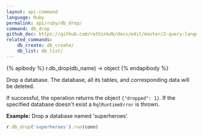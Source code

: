 ```yaml
---
layout: api-command 
language: Ruby
permalink: api/ruby/db_drop/
command: db_drop
github_doc: https://github.com/rethinkdb/docs/edit/master/2-query-language/api/ruby/accessing-rql/db_drop.md
related_commands:
    db_create: db_create/
    db_list: db_list/
---
```



{% apibody %}
r.db_drop(db_name) → object
{% endapibody %}

Drop a database. The database, all its tables, and corresponding data will be deleted.

If successful, the operation returns the object `{"dropped": 1}`. If the specified database
doesn't exist a `RqlRuntimeError` is thrown.

__Example:__ Drop a database named 'superheroes'.

```rb
r.db_drop('superheroes').run(conn)
```


